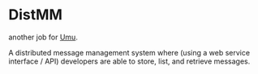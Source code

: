 # DistMM

another job for [Umu].  

A distributed message management system where (using a web service interface / API) developers are able to store, list, and retrieve messages.



[UmU]: http://www.umu.se
